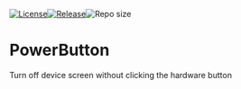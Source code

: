 [![License](https://img.shields.io/badge/License-MIT-blue.svg)](https://github.com/BM835/PowerButton/blob/master/LICENSE)[![Release](https://img.shields.io/github/release/bm835/PowerButton.svg?style=flat)](https://github.com/bm835/PowerButton/releases)![Repo size](https://img.shields.io/github/repo-size/bm835/PowerButton.svg?style=flat)

# PowerButton
Turn off device screen without clicking the hardware button
